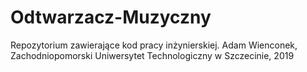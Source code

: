 # Odtwarzacz-Muzyczny
Repozytorium zawierające kod pracy inżynierskiej. Adam Wienconek, Zachodniopomorski Uniwersytet Technologiczny w Szczecinie, 2019
